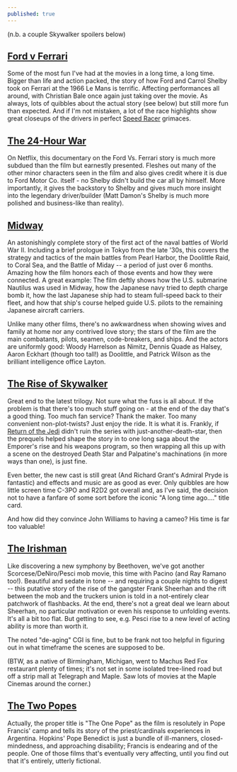 ```yaml
---
published: true
---
```

(n.b. a couple Skywalker spoilers below)

## [Ford v Ferrari](https://www.imdb.com/title/tt1950186/)

Some of the most fun I've had at the movies in a long time, a long time. Bigger than life and action packed, the story of how Ford and Carrol Shelby took on Ferrari at the 1966 Le Mans is terrific. Affecting performances all around, with Christian Bale once again just taking over the movie. As always, lots of quibbles about the actual story (see below) but still more fun than expected. And if I'm not mistaken, a lot of the race highlights show great closeups of the drivers in perfect [Speed Racer](https://www.imdb.com/title/tt0061300/) grimaces.

<!--more-->

## [The 24-Hour War](https://www.imdb.com/title/tt4875844/)

On Netflix, this documentary on the Ford Vs. Ferrari story is much more subdued than the film but earnestly presented. Fleshes out many of the other minor characters seen in the film and also gives credit where it is due to Ford Motor Co. itself - no Shelby didn't build the car all by himself. More importantly, it gives the backstory to Shelby and gives much more insight into the legendary driver/builder (Matt Damon's Shelby is much more polished and business-like than reality). 

## [Midway](https://www.imdb.com/title/tt6924650/)

An astonishingly complete story of the first act of the naval battles of World War II. Including a brief prologue in Tokyo from the late '30s, this covers the strategy and tactics of the main battles from Pearl Harbor, the Doolittle Raid, to Coral Sea, and the Battle of Miday -- a period of just over 6 months. Amazing how the film honors each of those events and how they were connected. A great example: The film deftly shows how the U.S. submarine Nautilus was used in Midway, how the Japanese navy tried to depth charge bomb it, how the last Japanese ship had to steam full-speed back to their fleet, and how that ship's course helped guide U.S. pilots to the remaining Japanese aircraft carriers. 

Unlike many other films, there's no awkwardness when showing wives and family at home nor any contrived love story; the stars of the film are the main combatants, pilots, seamen, code-breakers, and ships. And the actors are uniformly good: Woody Harrelson as Nimitz, Dennis Quade as Halsey, Aaron Eckhart (though too tall!) as Doolittle, and Patrick Wilson as the brilliant intelligence office Layton.

## [The Rise of Skywalker](https://www.imdb.com/title/tt2527338/)

Great end to the latest trilogy. Not sure what the fuss is all about. If the problem is that there's too much stuff going on - at the end of the day that's a good thing. Too much fan service? Thank the maker. Too many convenient non-plot-twists? Just enjoy the ride. It is what it is. Frankly, if [Return of the Jedi](https://www.imdb.com/title/tt0086190) didn't ruin the series with just-another-death-star, then the prequels helped shape the story in to one long saga about the Emporer's rise and his weapons program, so then wrapping all this up with a scene on the destroyed Death Star and Palpatine's machinations (in more ways than one), is just fine.

Even better, the new cast is still great (And Richard Grant's Admiral Pryde is fantastic) and effects and music are as good as ever. Only quibbles are how little screen time C-3PO and R2D2 got overall and, as I've said, the decision not to have a fanfare of some sort before the iconic "A long time ago...." title card.

And how did they convince John Williams to having a cameo? His time is far too valuable!

## [The Irishman](https://www.imdb.com/title/tt1302006/)

Like discovering a new symphony by Beethoven, we've got another Scorcese/DeNiro/Pesci mob movie, this time with Pacino (and Ray Ramano too!). Beautiful and sedate in tone -- and requiring a couple nights to digest -- this putative story of the rise of the gangster Frank Sheerhan and the rift between the mob and the truckers union is told in a not-entirely clear patchwork of flashbacks. At the end, there's not a great deal we learn about Sheerhan, no particular motivation or even his response to unfolding events. It's all a bit too flat. But getting to see, e.g. Pesci rise to a new level of acting ability is more than worth it.

The noted "de-aging" CGI is fine, but to be frank not too helpful in figuring out in what timeframe the scenes are supposed to be. 

(BTW, as a native of Birmingham, Michigan, went to Machus Red Fox restaurant plenty of times; it's not set in some isolated tree-lined road but off a strip mall at Telegraph and Maple. Saw lots of movies at the Maple Cinemas around the corner.)

## [The Two Popes](https://www.imdb.com/title/tt8404614/)

Actually, the proper title is "The One Pope" as the film is resolutely in Pope Francis' camp and tells its story of the priest/cardinals experiences in Argentina. Hopkins' Pope Benedict is just a bundle of ill-manners, closed-mindedness, and approaching disability; Francis is endearing and of the people. One of those films that's eventually very affecting, until you find out that it's entirely, utterly fictional.
